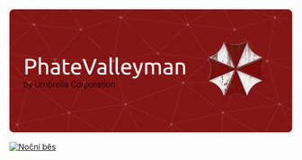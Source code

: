 ##

![Header](./header.png)

<!-- my-badges start -->
<a href="my-badges/sleepy-coder.md"><img src="https://my-badges.github.io/my-badges/sleepy-coder.png" alt="Noční běs" title="Noční běs" width="64"></a>
<!-- my-badges end -->
